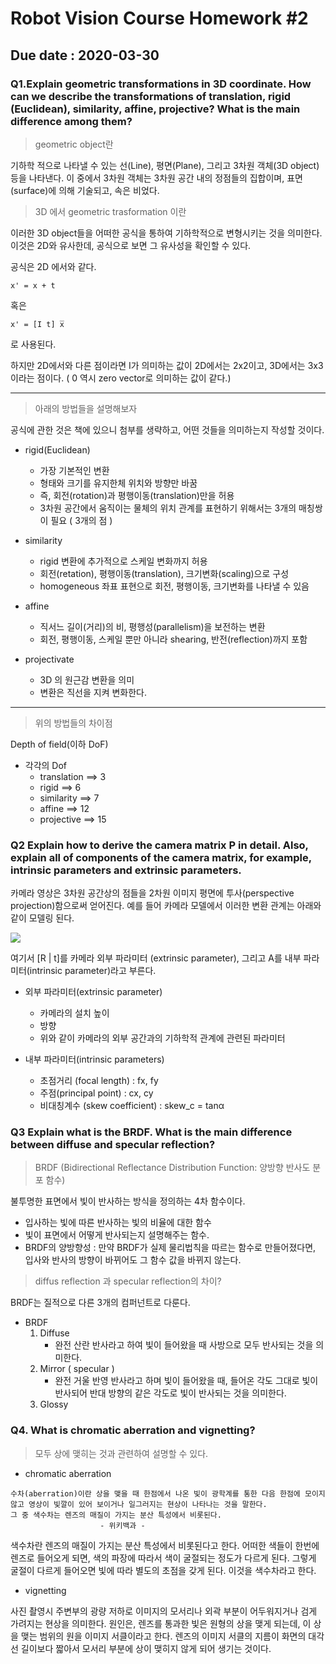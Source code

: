 # Robot Vision Course Homework #2

## Due date : 2020-03-30

### Q1.Explain geometric transformations in 3D coordinate. How can we describe the transformations of translation, rigid (Euclidean), similarity, affine, projective? What is the main difference among them?

> geometric object란

기하학 적으로 나타낼 수 있는 선(Line), 평면(Plane), 그리고 3차원 객체(3D object) 등을 나타낸다.
이 중에서 3차원 객체는 3차원 공간 내의 정점들의 집합이며, 표면(surface)에 의해 기술되고, 속은 비었다.

> 3D 에서 geometric trasformation 이란

이러한 3D object들을 어떠한 공식을 통하여 기하학적으로 변형시키는 것을 의미한다. 이것은 2D와 유사한데, 공식으로 보면 그 유사성을 확인할 수 있다.

공식은 2D 에서와 같다.
```
x' = x + t
```
혹은
```
x' = [I t] x̅
```
로 사용된다.

하지만 2D에서와 다른 점이라면 I가 의미하는 값이 2D에서는 2x2이고, 3D에서는 3x3이라는 점이다. 
( 0 역시 zero vector로 의미하는 값이 같다.)

-----

> 아래의 방법들을 설명해보자

공식에 관한 것은 책에 있으니 첨부를 생략하고, 어떤 것들을 의미하는지 작성할 것이다.

- rigid(Euclidean)
    - 가장 기본적인 변환
    - 형태와 크기를 유지한체 위치와 방향만 바꿈
    - 즉, 회전(rotation)과 평행이동(translation)만을 허용
    - 3차원 공간에서 움직이는 물체의 위치 관계를 표현하기 위해서는 3개의 매칭쌍이 필요 ( 3개의 점 )
    
- similarity
    - rigid 변환에 추가적으로 스케일 변화까지 허용
    - 회전(retation), 평행이동(translation), 크기변화(scaling)으로 구성
    - homogeneous 좌표 표현으로 회전, 평행이동, 크기변화를 나타낼 수 있음
    
- affine
    - 직서느 길이(거리)의 비, 평행성(parallelism)을 보전하는 변환
    - 회전, 평행이동, 스케일 뿐만 아니라 shearing, 반전(reflection)까지 포함
- projectivate
    - 3D 의 원근감 변환을 의미
    - 변환은 직선을 지켜 변화한다.

-----
> 위의 방법들의 차이점

Depth of field(이하 DoF) 

- 각각의 Dof
    - translation ==> 3
    - rigid ==> 6
    - similarity ==> 7
    - affine ==> 12
    - projective ==> 15


### Q2 Explain how to derive the camera matrix P in detail. Also, explain all of components of the camera matrix, for example, intrinsic parameters and extrinsic parameters.

카메라 영상은 3차원 공간상의 점들을 2차원 이미지 평면에 투사(perspective projection)함으로써 얻어진다. 예를 들어 카메라 모델에서 이러한 변환 관계는 아래와 같이 모델링 된다. 

![](https://t1.daumcdn.net/cfile/tistory/24758441510E994028)

여기서 [R | t]를 카메라 외부 파라미터 (extrinsic parameter), 그리고 A를 내부 파라미터(intrinsic parameter)라고 부른다.

- 외부 파라미터(extrinsic parameter)
    - 카메라의 설치 높이
    - 방향
    - 위와 같이 카메라의 외부 공간과의 기하학적 관계에 관련된 파라미터


- 내부 파라미터(intrinsic parameters) 
    - 초점거리 (focal length) : fx, fy
    - 주점(principal point) : cx, cy
    - 비대칭계수 (skew coefficient) : skew_c = tanα

### Q3 Explain what is the BRDF. What is the main difference between diffuse and specular reflection?

> BRDF (Bidirectional Reflectance Distribution Function: 양방향 반사도 분포 함수)

불투명한 표면에서 빛이 반사하는 방식을 정의하는 4차 함수이다.
- 입사하는 빛에 따른 반사하는 빛의 비율에 대한 함수
- 빛이 표면에서 어떻게 반사되는지 설명해주는 함수.
- BRDF의 양방향성 : 만약 BRDF가 실제 물리법칙을 따르는 함수로 만들어졌다면, 입사와 반사의 방향이 바뀌어도 그 함수 값을 바뀌지 않는다.

> diffus reflection 과 specular reflection의 차이?

BRDF는 질적으로 다른 3개의 컴퍼넌트로 다룬다.

- BRDF
    1. Diffuse
        - 완전 산란 반사라고 하여 빛이 들어왔을 때 사방으로 모두 반사되는 것을 의미한다.
    2. Mirror ( specular )
        - 완전 거울 반영 반사라고 하며 빛이 들어왔을 때, 들어온 각도 그대로 빛이 반사되어 반대 방향의 같은 각도로 빛이 반사되는 것을 의미한다.
    3. Glossy

### Q4. What is chromatic aberration and vignetting? 

> 모두 상에 맺히는 것과 관련하여 설명할 수 있다.
- chromatic aberration
```
수차(aberration)이란 상을 맺을 때 한점에서 나온 빛이 광학계를 통한 다음 한점에 모이지 않고 영상이 빛깔이 있어 보이거나 일그러지는 현상이 나타나는 것을 말한다.
그 중 색수차는 렌즈의 매질이 가지는 분산 특성에서 비롯된다.
                    - 위키백과 - 
```
색수차란 렌즈의 매질이 가지는 분산 특성에서 비롯된다고 한다. 어떠한 색들이 한번에 렌즈로 들어오게 되면, 색의 파장에 따라서 색이 굴절되는 정도가 다르게 된다. 그렇게 굴절이 다르게 들어오면 빛에 따라 별도의 초점을 갖게 된다. 이것을 색수차라고 한다.
- vignetting

사진 촬영시 주변부의 광량 저하로 이미지의 모서리나 외곽 부분이 어두워지거나 검게 가려지는 현상을 의미한다.
원인은, 렌즈를 통과한 빛은 원형의 상을 맺게 되는데, 이 상을 맺는 범위의 원을 이미지 서클이라고 한다. 렌즈의 이미지 서클의 지름이 화면의 대각선 길이보다 짧아서 모서리 부분에 상이 맺히지 않게 되어 생기는 것이다.

